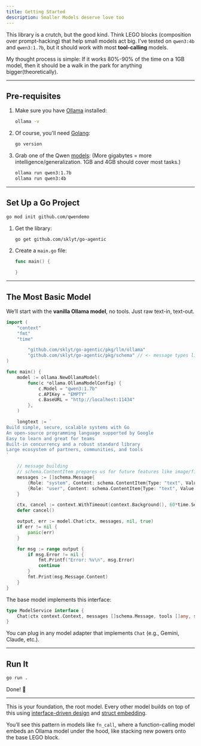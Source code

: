 ```yaml
---
title: Getting Started
description: Smaller Models deserve love too
---
```



This library is a crutch, but the good kind.
Think LEGO blocks (composition over prompt-hacking) that help small models act big. I've tested on `qwen3:4b` and `qwen3:1.7b`, but it should work with most **tool-calling** models.

My thought process is simple:
If it works 80%-90% of the time on a 1GB model, then it should be a walk in the park for anything bigger(theoretically).

---

## Pre-requisites

1. Make sure you have [Ollama](https://ollama.com/) installed:

   ```bash
   ollama -v
   ```

2. Of course, you'll need [Golang](https://go.dev/):

   ```bash
   go version
   ```

3. Grab one of the Qwen [models](https://ollama.com/library/qwen3):
   (More gigabytes = more intelligence/generalization. 1GB and 4GB should cover most tasks.)

   ```bash
   ollama run qwen3:1.7b
   ollama run qwen3:4b
   ```

---

## Set Up a Go Project

```bash
go mod init github.com/qwendemo
```

1. Get the library:

   ```bash
   go get github.com/sklyt/go-agentic
   ```

2. Create a `main.go` file:

   ```go
   func main() {

   }
   ```

---

## The Most Basic Model

We’ll start with the **vanilla Ollama model**, no tools. Just raw text-in, text-out.

```go
import (
	"context"
	"fmt"
	"time"

		"github.com/sklyt/go-agentic/pkg/llm/ollama"
	    "github.com/sklyt/go-agentic/pkg/schema" // <- message types live here
)

func main() {
	model := ollama.NewOllamaModel(
		func(c *ollama.OllamaModelConfig) {
			c.Model = "qwen3:1.7b"
			c.APIKey = "EMPTY"
			c.BaseURL = "http://localhost:11434"
		},
	)

	longtext := `
Build simple, secure, scalable systems with Go
An open-source programming language supported by Google
Easy to learn and great for teams
Built-in concurrency and a robust standard library
Large ecosystem of partners, communities, and tools
`

	// message building
	// schema.ContentItem prepares us for future features like image/file support
	messages := []schema.Message{
		{Role: "system", Content: schema.ContentItem{Type: "text", Value: "You are a summarization assistant..."}},
		{Role: "user", Content: schema.ContentItem{Type: "text", Value: "<nothink>" + longtext + "<nothink>"}},
	}

	ctx, cancel := context.WithTimeout(context.Background(), 60*time.Second)
	defer cancel()

	output, err := model.Chat(ctx, messages, nil, true)
	if err != nil {
		panic(err)
	}

	for msg := range output {
		if msg.Error != nil {
			fmt.Printf("Error: %v\n", msg.Error)
			continue
		}
		fmt.Print(msg.Message.Content)
	}
}
```

The base model implements this interface:

```go
type ModelService interface {
	Chat(ctx context.Context, messages []schema.Message, tools []any, stream bool) (<-chan schema.Response, error)
}
```

You can plug in any model adapter that implements `Chat` (e.g., Gemini, Claude, etc.).

---

## Run It

```bash
go run .
```

Done! 🎉

---

This is your foundation, the root model. Every other model builds on top of this using [interface-driven design](https://dev.to/sfundomhlungu/golang-master-class-interface-driven-design-4d10) and [struct embedding](https://dev.to/sfundomhlungu/golang-master-class-struct-embedding-3ng5).

You’ll see this pattern in models like `fn_call`, where a function-calling model embeds an Ollama model under the hood, like stacking new powers onto the base LEGO block.
